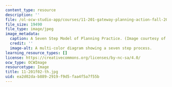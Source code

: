 ```yaml
---
content_type: resource
description: ''
file: /ol-ocw-studio-app/courses/11-201-gateway-planning-action-fall-2002/ea2d02dab8892919f9d5faa4f5a7f55b_11-201f02-th.jpg
file_size: 19490
file_type: image/jpeg
image_metadata:
  caption: A Seven Step Model of Planning Practice. (Image courtesy of Lawrence Susskind.)
  credit: ''
  image-alt: A multi-color diagram showing a seven step process.
learning_resource_types: []
license: https://creativecommons.org/licenses/by-nc-sa/4.0/
ocw_type: OCWImage
resourcetype: Image
title: 11-201f02-th.jpg
uid: ea2d02da-b889-2919-f9d5-faa4f5a7f55b
---
```

